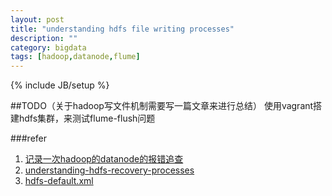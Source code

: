 ```yaml
---
layout: post
title: "understanding hdfs file writing processes"
description: ""
category: bigdata
tags: [hadoop,datanode,flume]
---
```

{% include JB/setup %}

##TODO（关于hadoop写文件机制需要写一篇文章来进行总结）
使用vagrant搭建hdfs集群，来测试flume-flush问题

###refer
1. [记录一次hadoop的datanode的报错追查](http://gtzygtzygtzy.blog.163.com/blog/static/124198088201362081715375/)
2. [understanding-hdfs-recovery-processes](http://blog.cloudera.com/blog/2015/02/understanding-hdfs-recovery-processes-part-1/)
3. [hdfs-default.xml](https://hadoop.apache.org/docs/r2.4.1/hadoop-project-dist/hadoop-hdfs/hdfs-default.xml )
